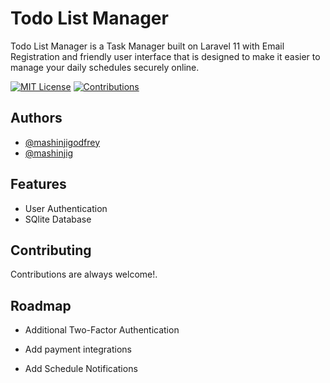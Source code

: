 # Todo List Manager

Todo List Manager is a Task Manager built on Laravel 11 with Email Registration and friendly user interface that is designed to make it easier to manage your daily schedules securely online.


[![MIT License](https://img.shields.io/badge/License-MIT-green.svg)](https://choosealicense.com/licenses/mit/)
[![Contributions](https://img.shields.io/badge/all%20contributors%20-%201%20-%208A2BE2
)](https://choosealicense.com/licenses/mit/)

## Authors

- [@mashinjigodfrey](https://github.com/MASHINJIGODFREY)
- [@mashinjig](https://github.com/MASHINJIG)


## Features

- User Authentication
- SQlite Database


## Contributing

Contributions are always welcome!.


## Roadmap

- Additional Two-Factor Authentication

- Add payment integrations

- Add Schedule Notifications

